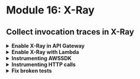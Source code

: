 # Module 16: X-Ray

## Collect invocation traces in X-Ray

<details>
<summary><b>Enable X-Ray in API Gateway</b></summary>
<p>

1. Open `terraform/apigateway.tf` and look for the resource `aws_api_gateway_stage.stage`. **Replace** it with the following to set `xray_tracing_enabled` to `true`:

```terraform
resource "aws_api_gateway_stage" "stage" {
  stage_name           = "${var.stage}"
  rest_api_id          = "${aws_api_gateway_rest_api.api.id}"
  deployment_id        = "${aws_api_gateway_deployment.api.id}"
  xray_tracing_enabled = true
}
```

</p></details>

<details>
<summary><b>Enable X-Ray with Lambda</b></summary><p>

1. Open `terraform/get-index.tf` and look for the resource `aws_iam_policy.get_index_lambda_apigateway_policy`. We need to give the function permissions to write to X-Ray.

**Replace** the resource with the following:

```terraform
resource "aws_iam_policy" "get_index_lambda_apigateway_policy" {
  name = "apigateway_execute"
  path = "/"
  policy = <<EOF
{
  "Version": "2012-10-17",
  "Statement": [
    {
      "Effect": "Allow",
      "Action": "execute-api:Invoke",
      "Resource": "arn:aws:execute-api:us-east-1:${data.aws_caller_identity.current.account_id}:*/*/GET/restaurants"
    },
    {
      "Effect": "Allow",
      "Action": [
        "xray:PutTraceSegments",
        "xray:PutTelemetryRecords"
      ],
      "Resource": "*"
    }
  ]
}
EOF
}
```

2. Open `terraform/get-restaurants.tf` and look for the resource `aws_iam_policy.get_restaurants_lambda_dynamodb_policy`. We need to give the function permissions to write to X-Ray.

**Replace** the resource with the following:

```terraform
resource "aws_iam_policy" "get_restaurants_lambda_dynamodb_policy" {
  name = "get_restaurants_dynamodb_scan"
  path = "/"
  policy = <<EOF
{
  "Version": "2012-10-17",
  "Statement": [
    {
      "Effect": "Allow",
      "Action": "dynamodb:scan",
      "Resource": "${aws_dynamodb_table.restaurants_table.arn}"
    },
    {
      "Effect": "Allow",
      "Action": [
        "xray:PutTraceSegments",
        "xray:PutTelemetryRecords"
      ],
      "Resource": "*"
    }
  ]
}
EOF
}
```

3. Open `terraform/notify-restaurant.tf` and look for the resource `aws_iam_policy.notify_restaurant_lambda_policy`. We need to give the function permissions to write to X-Ray.

**Replace** the resource with the following:

```terraform
resource "aws_iam_policy" "notify_restaurant_lambda_policy" {
  name = "notify_restaurant"
  path = "/"
  policy = <<EOF
{
  "Version": "2012-10-17",
  "Statement": [
    {
      "Effect": "Allow",
      "Action": [
        "kinesis:PutRecord",
        "kinesis:GetRecords",
        "kinesis:GetShardIterator",
        "kinesis:DescribeStream",
        "kinesis:ListStreams"
      ],
      "Resource": "${aws_kinesis_stream.orders_stream.arn}"
    },
    {
      "Effect": "Allow",
      "Action": "sns:Publish",
      "Resource": "${aws_sns_topic.restaurant_notification.arn}"
    },
    {
      "Effect": "Allow",
      "Action": [
        "xray:PutTraceSegments",
        "xray:PutTelemetryRecords"
      ],
      "Resource": "*"
    }
  ]
}
EOF
}
```

4. Open `terraform/place-order.tf` and look for the resource `aws_iam_policy.place_order_lambda_kinesis_policy`. We need to give the function permissions to write to X-Ray.

**Replace** the resource with the following:

```terraform
resource "aws_iam_policy" "place_order_lambda_kinesis_policy" {
  name = "place_order_kinesis"
  path = "/"
  policy = <<EOF
{
  "Version": "2012-10-17",
  "Statement": [
    {
      "Effect": "Allow",
      "Action": "kinesis:PutRecord",
      "Resource": "${aws_kinesis_stream.orders_stream.arn}"
    },
    {
      "Effect": "Allow",
      "Action": [
        "xray:PutTraceSegments",
        "xray:PutTelemetryRecords"
      ],
      "Resource": "*"
    }
  ]
}
EOF
}
```

5. Open `terraform/search-restaurants.tf` and look for the resource `aws_iam_policy.search_restaurants_lambda_dynamodb_policy`. We need to give the function permissions to write to X-Ray.

**Replace** the resource with the following:

```terraform
resource "aws_iam_policy" "search_restaurants_lambda_dynamodb_policy" {
  name = "search_restaurants_dynamodb_scan"
  path = "/"
  policy = <<EOF
{
  "Version": "2012-10-17",
  "Statement": [
    {
      "Effect": "Allow",
      "Action": "dynamodb:scan",
      "Resource": "${aws_dynamodb_table.restaurants_table.arn}"
    },
    {
      "Effect": "Allow",
      "Action": [
        "xray:PutTraceSegments",
        "xray:PutTelemetryRecords"
      ],
      "Resource": "*"
    }
  ]
}
EOF
}
```

6. Deploy the project.

7. After the deployment is done, load up the landing page, place an order. Then head to the X-Ray console and see what you get.

![](/images/mod16-001.png)

![](/images/mod16-002.png)

![](/images/mod16-003.png)

</p></details>

<details>
<summary><b>Instrumenting AWSSDK</b></summary><p>

At the moment we're not getting a lot of value out of X-Ray. We can get much more information about what's happening in our code if we instrument the various steps.

To begin with, we can instrument the AWS SDK so we track how long calls to DynamoDB and SNS takes in the traces.

1. From the project root, install `aws-xray-sdk-core` as dependency

`npm install --save aws-xray-sdk-core`

2. Open `functions/get-restaurants.js` and **replace** the line `const AWS = require('aws-sdk')` with the following:

```javascript
const AWSXRay = require('aws-xray-sdk-core')
const AWS = AWSXRay.captureAWS(require('aws-sdk'))
```

3. Repeat step 2 for

* `functions/notify-restaurant.js`
* `functions/place-order.js`
* `functions/search-restaurants.js`

4. Deploy the project

5. After the deployment is done, load up the landing page again and place an order. Then head to the X-Ray console and see what you get now.

![](/images/mod16-004.png)

![](/images/mod16-005.png)

![](/images/mod16-006.png)

</p></details>

<details>
<summary><b>Instrumenting HTTP calls</b></summary><p>

We can get even more value if we could see the traces for `get-index` function and the corresponding trace for the `get-restaurants` function in one screen.

![](/images/mod16-007.png)

Then it's proper distributed tracing! It's not very helpful if you're restricted to only what happens inside one function.

Fortunately, you can instrument the built-in `https` module with the X-Ray SDK, unfortunately, you have to use it instead of other HTTP clients..

1. Open `functions/get-index.js` and **replace** the line:

```javascript
const http = require('superagent-promise')(require('superagent'), Promise)
```

with the following:

```javascript
const AWSXRay = require('aws-xray-sdk-core')
const https = AWSXRay.captureHTTPs(require('https'))
```

2. Staying in `functions/get-index`. **Replace** the `getRestaurants` function with the following:

```javascript
const getRestaurants = () => {
  const url = URL.parse(restaurantsApiRoot)
  const opts = {
    host: url.hostname,
    path: url.pathname
  }

  aws4.sign(opts)

  return new Promise((resolve, reject) => {
    const options = {
      hostname: url.hostname,
      port: 443,
      path: url.pathname,
      method: 'GET',
      headers: opts.headers
    }

    const req = https.request(options, res => {
      res.on('data', buffer => {
        const body = buffer.toString('utf8')
        resolve(JSON.parse(body))
      })
    })

    req.on('error', err => reject(err))

    req.end()
  })
}
```

It uses the `https` module to make the HTTP request to the `/restaurants` endpoint instead.

3. Deploy the project.

4. After the deployment is done, load up the landing page again and place an order. Then head to the X-Ray console and now you can see the traces for `get-index` and `get-restaurants` function in one place.

![](/images/mod16-009.png)

</p></details>

<details>
<summary><b>Fix broken tests</b></summary><p>

If you run the integration tests:

`STAGE=dev REGION=us-east-1 npm run test`

then you'll see all the tests are broken...

This is because the X-Ray SDK expects some context and root segment to be provided by the Lambda service's runtime. Which we won't have when running locally.

1. Open `tests/steps/init.js`, we need to add this line along with the other environment variables

```javascript
process.env.AWS_XRAY_CONTEXT_MISSING = 'LOG_ERROR'
```

This stops the X-Ray SDK from erroring when it doesn't find the context

Rerun the integration tests, and the tests are still broken, with errors like this

```
  2) When we invoke the GET /restaurants endpoint
       Should return an array of 8 restaurants:
     TypeError: Service.prototype.customizeRequests is not a function
      at Object.captureAWS (node_modules/aws-xray-sdk-core/lib/patchers/aws_p.js:37:25)
      at Object.<anonymous> (functions/get-restaurants.js:5:21)
      at require (internal/module.js:11:18)
      at viaHandler (tests/steps/when.js:79:34)
      at Object.we_invoke_get_restaurants (tests/steps/when.js:103:15)
      at Context.it (tests/test_cases/get-restaurants.js:9:26)
```

2. The best bad way to work around this (except just giving up on the X-Ray SDK altogether) is to not use it when executing locally. When the function is running in the Lambda execution environment, it has a number of environment variables, including one called `LAMBDA_RUNTIME_DIR`

![](/images/mod16-010.png)

Go back to `functions/get-index.js` and **replace** the line

```javascript
const https = AWSXRay.captureHTTPs(require('https'))
```

with the following:

```javascript
const https = process.env.LAMBDA_RUNTIME_DIR
  ? AWSXRay.captureHTTPs(require('https'))
  : require('https')
```

3. Similarly, modify `functions/get-restaurants.js` and **replace** this line

```javascript
const AWS = AWSXRay.captureAWS(require('aws-sdk'))
```

with the following:

```javascript
const AWS = process.env.LAMBDA_RUNTIME_DIR
  ? AWSXRay.captureAWS(require('aws-sdk'))
  : require('aws-sdk')
```

4. Repeat step 3 with

* `functions/notify-restaurant.js`
* `functions/place-order.js`
* `functions/search-restaurants.js`

5. Rerun the integration tests

`STAGE=dev REGION=us-east-1 npm run test`

and see that all the tests should be passing now

</p></details>